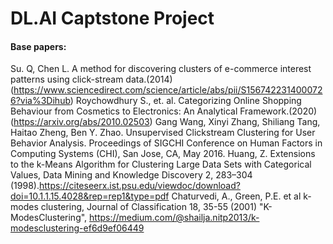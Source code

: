 # DL.AI Captstone Project

#### Base papers: #### 
Su. Q, Chen L. A method for discovering clusters of e-commerce interest patterns using click-stream data.(2014) (https://www.sciencedirect.com/science/article/abs/pii/S1567422314000726?via%3Dihub)
Roychowdhury S., et. al. Categorizing Online Shopping Behaviour from Cosmetics to Electronics: An Analytical Framework.(2020)(https://arxiv.org/abs/2010.02503)
Gang Wang, Xinyi Zhang, Shiliang Tang, Haitao Zheng, Ben Y. Zhao. Unsupervised Clickstream Clustering for User Behavior Analysis. Proceedings of SIGCHI Conference on Human Factors in Computing Systems (CHI), San Jose, CA, May 2016.
Huang, Z. Extensions to the k-Means Algorithm for Clustering Large Data Sets with Categorical Values, Data Mining and Knowledge Discovery 2, 283–304 (1998).https://citeseerx.ist.psu.edu/viewdoc/download?doi=10.1.1.15.4028&rep=rep1&type=pdf
Chaturvedi, A., Green, P.E. et al k-modes clustering, Journal of Classification 18, 35-55 (2001)
"K-ModesClustering", https://medium.com/@shailja.nitp2013/k-modesclustering-ef6d9ef06449
